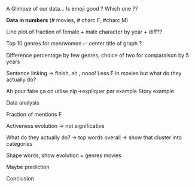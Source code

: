 
A Glimpse of our data... Is emoji good ? Which one ??

**Data in numbers** (# movies, # charc F, #charc M)

Line plot of fraction of female + male character by year + diff?? 

Top 10 genres for men/women ✅ center title of graph ?

Difference percentage by few genres, choice of two for comparaison by 5 years

Sentence linking -> finish, ah , nooo! Less F in movies but what do they actually do?

Ah pour faire ça on utlise nlp->expliquer par example Story example

Data analysis

Fraction of mentions F 

Activeness evolution -> not significative

What do they actually do? -> top words overall -> show that cluster into categories

Shape words, show evolution + genres movies

Maybe prediction

Conclusion
